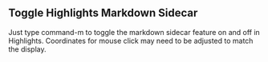 ## Toggle Highlights Markdown Sidecar
Just type command-m to toggle the markdown sidecar feature on and off in Highlights. Coordinates for mouse click may need to be adjusted to match the display.
